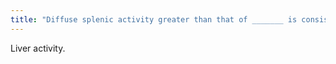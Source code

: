 ```yaml
---
title: "Diffuse splenic activity greater than that of _______ is consistent with diffuse lymphomatous infiltration of the spleen."
---
```

Liver activity.

